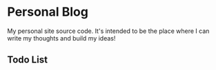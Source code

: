 # Personal Blog

My personal site source code.  It's intended to be the place where I can write my thoughts and build my ideas!

## Todo List


